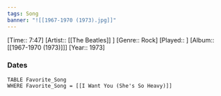 ```yaml
---
tags: Song  
banner: "![[1967-1970 (1973).jpg]]"
---
```

[Time:: 7:47]
[Artist:: [[The Beatles]] ]
[Genre:: Rock]
[Played:: ]
[Album:: [[1967-1970 (1973)]]]
[Year:: 1973]
### Dates
````dataview
TABLE Favorite_Song
WHERE Favorite_Song = [[I Want You (She's So Heavy)]]
````